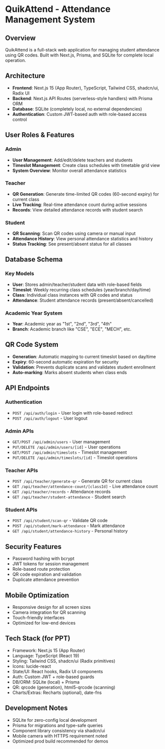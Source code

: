 # QuikAttend - Attendance Management System

## Overview
QuikAttend is a full-stack web application for managing student attendance using QR codes. Built with Next.js, Prisma, and SQLite for complete local operation.

## Architecture
- **Frontend**: Next.js 15 (App Router), TypeScript, Tailwind CSS, shadcn/ui, Radix UI
- **Backend**: Next.js API Routes (serverless-style handlers) with Prisma ORM
- **Database**: SQLite (completely local, no external dependencies)
- **Authentication**: Custom JWT-based auth with role-based access control

## User Roles & Features

### Admin
- **User Management**: Add/edit/delete teachers and students
- **Timeslot Management**: Create class schedules with timetable grid view
- **System Overview**: Monitor overall attendance statistics

### Teacher  
- **QR Generation**: Generate time-limited QR codes (60-second expiry) for current class
- **Live Tracking**: Real-time attendance count during active sessions
- **Records**: View detailed attendance records with student search

### Student
- **QR Scanning**: Scan QR codes using camera or manual input
- **Attendance History**: View personal attendance statistics and history
- **Status Tracking**: See present/absent status for all classes

## Database Schema

### Key Models
- **User**: Stores admin/teacher/student data with role-based fields
- **Timeslot**: Weekly recurring class schedules (year/branch/day/time)
- **Class**: Individual class instances with QR codes and status
- **Attendance**: Student attendance records (present/absent/cancelled)

### Academic Year System
- **Year**: Academic year as "1st", "2nd", "3rd", "4th" 
- **Branch**: Academic branch like "CSE", "ECE", "MECH", etc.

## QR Code System
- **Generation**: Automatic mapping to current timeslot based on day/time
- **Expiry**: 60-second automatic expiration for security
- **Validation**: Prevents duplicate scans and validates student enrollment
- **Auto-marking**: Marks absent students when class ends

## API Endpoints

### Authentication
- `POST /api/auth/login` - User login with role-based redirect
- `POST /api/auth/logout` - User logout

### Admin APIs
- `GET/POST /api/admin/users` - User management
- `PUT/DELETE /api/admin/users/[id]` - User operations
- `GET/POST /api/admin/timeslots` - Timeslot management
- `PUT/DELETE /api/admin/timeslots/[id]` - Timeslot operations

### Teacher APIs
- `POST /api/teacher/generate-qr` - Generate QR for current class
- `GET /api/teacher/attendance-count/[classId]` - Live attendance count
- `GET /api/teacher/records` - Attendance records
- `GET /api/teacher/student-attendance` - Student search

### Student APIs
- `POST /api/student/scan-qr` - Validate QR code
- `POST /api/student/mark-attendance` - Mark attendance
- `GET /api/student/attendance-history` - Personal history

## Security Features
- Password hashing with bcrypt
- JWT tokens for session management
- Role-based route protection
- QR code expiration and validation
- Duplicate attendance prevention

## Mobile Optimization
- Responsive design for all screen sizes
- Camera integration for QR scanning
- Touch-friendly interfaces
- Optimized for low-end devices

## Tech Stack (for PPT)
- Framework: Next.js 15 (App Router)
- Language: TypeScript (React 19)
- Styling: Tailwind CSS, shadcn/ui (Radix primitives)
- Icons: lucide-react
- State/UI: React hooks, Radix UI components
- Auth: Custom JWT + role-based guards
- DB/ORM: SQLite (local) + Prisma
- QR: qrcode (generation), html5-qrcode (scanning)
- Charts/Extras: Recharts (optional), date-fns

## Development Notes
- SQLite for zero-config local development
- Prisma for migrations and type-safe queries
- Component library consistency via shadcn/ui
- Mobile camera with HTTPS requirement noted
- Optimized prod build recommended for demos
